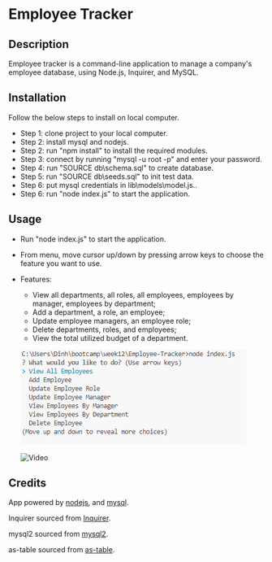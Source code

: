 # Employee Tracker

## Description

Employee tracker is a command-line application to manage a company's employee database, using Node.js, Inquirer, and MySQL.

## Installation

Follow the below steps to install on local computer.
- Step 1: clone project to your local computer.
- Step 2: install mysql and nodejs.
- Step 2: run "npm install" to install the required modules.
- Step 3: connect by running "mysql -u root -p" and enter your password.
- Step 4: run "SOURCE db\schema.sql" to create database.
- Step 5: run "SOURCE db\seeds.sql" to init test data.
- Step 6: put mysql credentials in lib\models\model.js..
- Step 6: run "node index.js" to start the application.
    
## Usage

- Run "node index.js" to start the application.
- From menu, move cursor up/down by pressing arrow keys to choose the feature you want to use.
- Features: 
    - View all departments, all roles, all employees, employees by manager, employees by department;
    - Add a department, a role, an employee;
    - Update employee managers, an employee role;
    - Delete departments, roles, and employees;
    - View the total utilized budget of a department.

    ![Screenshot](assets/images/Screenshot.PNG)

    ![Video](https://watch.screencastify.com/v/pi2rjbrwB1FSyVFWYCyu)

## Credits

App powered by [nodejs](https://nodejs.org/en), and [mysql](https://www.mysql.com/).

Inquirer sourced from [Inquirer](https://www.npmjs.com/package/inquirer/v/8.2.4).

mysql2 sourced from [mysql2](https://www.npmjs.com/package/mysql2).

as-table sourced from [as-table](https://www.npmjs.com/package/as-table).
